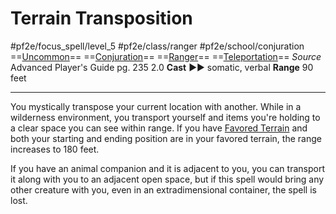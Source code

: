 # Terrain Transposition
#pf2e/focus_spell/level_5 #pf2e/class/ranger #pf2e/school/conjuration 
==[Uncommon](rules/traits/uncommon.md)== ==[Conjuration](rules/traits/conjuration.md)== ==[Ranger](rules/traits/ranger.md)== ==[Teleportation](rules/traits/teleportation.md)==
*Source* Advanced Player's Guide pg. 235 2.0
**Cast** ►► somatic, verbal
**Range** 90 feet

---
You mystically transpose your current location with another. While in a wilderness environment, you transport yourself and items you're holding to a clear space you can see within range. If you have [Favored Terrain](Favored%20Terrain) and both your starting and ending position are in your favored terrain, the range increases to 180 feet.

If you have an animal companion and it is adjacent to you, you can transport it along with you to an adjacent open space, but if this spell would bring any other creature with you, even in an extradimensional container, the spell is lost.